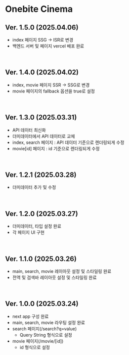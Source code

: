 # Onebite Cinema

## Ver. 1.5.0 (2025.04.06)

- index 페이지 SSG -> ISR로 변경
- 백엔드 서버 및 페이지 vercel 배포 완료
  <br>
  <br>
  <br>

## Ver. 1.4.0 (2025.04.02)

- index, movie 페이지 SSR -> SSG로 변경
- movie 페이지의 fallback 옵션을 true로 설정
  <br>
  <br>
  <br>

## Ver. 1.3.0 (2025.03.31)

- API 데이터 최신화
- 더미데이터에서 API 데이터로 교체
- index, search 페이지 : API 데이터 기준으로 렌더링되게 수정
- movie[id] 페이지 : id 기준으로 렌더링되게 수정
  <br>
  <br>
  <br>

## Ver. 1.2.1 (2025.03.28)

- 더미데이터 추가 및 수정
  <br>
  <br>
  <br>

## Ver. 1.2.0 (2025.03.27)

- 더미데이터, 타입 설정 완료
- 각 페이지 UI 구현
  <br>
  <br>
  <br>

## Ver. 1.1.0 (2025.03.26)

- main, search, movie 레이아웃 설정 및 스타일링 완료
- 전역 및 검색바 레이아웃 설정 및 스타일링 완료
  <br>
  <br>
  <br>

## Ver. 1.0.0 (2025.03.24)

- next app 구성 완료
- main, search, movie 라우팅 설정 완료
- search 페이지(/search?q=value)
  - Query String 형식으로 설정
- movie 페이지(/movie/[id])
  - id 형식으로 설정
